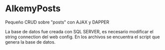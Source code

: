 # AlkemyPosts
Pequeño CRUD sobre "posts" con AJAX y DAPPER

La base de datos fue creada con SQL SERVER, es necesario modificar el string connection del web config.
En los archivos se encuentra el script que genera la base de datos.